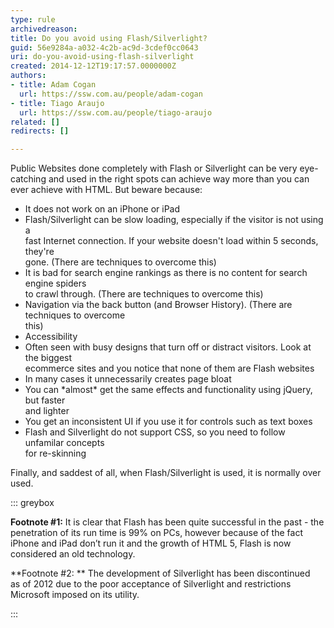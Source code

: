 ```yaml
---
type: rule
archivedreason: 
title: Do you avoid using Flash/Silverlight?
guid: 56e9284a-a032-4c2b-ac9d-3cdef0cc0643
uri: do-you-avoid-using-flash-silverlight
created: 2014-12-12T19:17:57.0000000Z
authors:
- title: Adam Cogan
  url: https://ssw.com.au/people/adam-cogan
- title: Tiago Araujo
  url: https://ssw.com.au/people/tiago-araujo
related: []
redirects: []

---
```


Public Websites done completely with Flash or Silverlight can be very eye-catching                     and used in the right spots can achieve way more than you can ever achieve with                     HTML. But beware because:

<!--endintro-->

* It does not work on an iPhone or iPad
* Flash/Silverlight can be slow loading, especially if the visitor is not using a<br>                        fast Internet connection. If your website doesn't load within 5 seconds, they're<br>                        gone. (There are techniques to overcome this)
* It is bad for search engine rankings as there is no content for search engine spiders<br>                        to crawl through. (There are techniques to overcome this)
* Navigation via the back button (and Browser History). (There are techniques to overcome<br>                        this)
* Accessibility
* Often seen with busy designs that turn off or distract visitors. Look at the biggest<br>                        ecommerce sites and you notice that none of them are Flash websites
* In many cases it unnecessarily creates page bloat
* You can \*almost\* get the same effects and functionality using jQuery, but faster<br>                        and lighter
* You get an inconsistent UI if you use it for controls such as text boxes
* Flash and Silverlight do not support CSS, so you need to follow unfamilar concepts<br>                        for re-skinning


Finally, and saddest of all, when Flash/Silverlight is used, it is normally over used.


::: greybox

**Footnote #1:** It is clear that Flash has been quite successful in the past - the penetration                         of its run time is 99% on PCs, however because of the fact iPhone and iPad don’t run it and the growth of HTML 5, Flash is now considered an old technology.

**Footnote #2: ** The development of Silverlight has been discontinued as of 2012 due to the poor acceptance of Silverlight and restrictions Microsoft imposed on its utility.

:::
